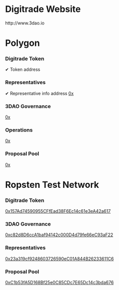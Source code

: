 <h1>Digitrade Website</h1>
http://www.3dao.io

<h1>Polygon</h1>
<h3> Digitrade Token</h3> ✔ Token address
<a href ="https://polygonscan.com/address/"></a>

<h3> Representatives</h3> ✔ Representative info address
<a href ="https://github.com/Digidao/Digitrade/blob/main/README.md">0x</a>

<h3>3DAO Governance</h3>
<a href ="https://github.com/Digidao/Digitrade/blob/main/README.md">0x</a>

<h3>Operations</h3>
<a href ="https://github.com/Digidao/Digitrade/blob/main/README.md">0x</a>

<h3>Proposal Pool</h3>
<a href ="https://github.com/Digidao/Digitrade/blob/main/README.md">0x</a>



<h1>Ropsten Test Network</h1>
<h3>Digitrade Token</h3>
<a href ="https://ropsten.etherscan.io/address/0x157Ad74590955CFfEad38F6Ec14c61e3eA42a617">0x157Ad74590955CFfEad38F6Ec14c61e3eA42a617</a>

<h3>3DAO Governance</h3>
<a href ="https://ropsten.etherscan.io/address/0xc82d8D6ccA1baf94142c000D4d79fe66eC93aF22">0xc82d8D6ccA1baf94142c000D4d79fe66eC93aF22</a>

<h3>Representatives</h3>
<a href ="https://ropsten.etherscan.io/address/0x23a319cf9248603726590eC01A844B26233611C6">0x23a319cf9248603726590eC01A844B26233611C6</a>

<h3>Proposal Pool</h3>
<a href ="https://ropsten.etherscan.io/address/0xC1b53fA5D168Bf25e0C85CDc7E65Dc14c3bda676">0xC1b53fA5D168Bf25e0C85CDc7E65Dc14c3bda676</a>

<!---
Digidao/Digidao is a ✨ special ✨ repository because its `README.md` (this file) appears on your GitHub profile.
You can click the Preview link to take a look at your changes.
--->
